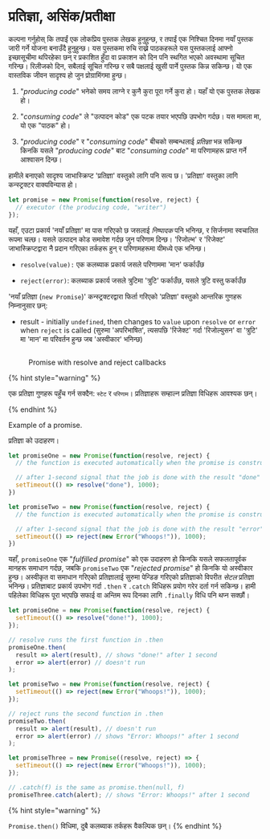 # प्रतिज्ञा, असिंक/प्रतीक्षा

कल्पना गर्नुहोस् कि तपाईं एक लोकप्रिय पुस्तक लेखक हुनुहुन्छ, र तपाईं एक निश्चित दिनमा नयाँ पुस्तक जारी गर्ने योजना बनाउँदै हुनुहुन्छ। यस पुस्तकमा रुचि राख्ने पाठकहरूले यस पुस्तकलाई आफ्नो इच्छासूचीमा थपिरहेका छन् र प्रकाशित हुँदा वा प्रकाशन को दिन पनि स्थगित भएको अवस्थामा सूचित गरिन्छ। रिलीजको दिन, सबैलाई सूचित गरिन्छ र सबै पक्षलाई खुसी पार्ने पुस्तक किन्न सकिन्छ। यो एक वास्तविक जीवन सादृश्य हो जुन प्रोग्रामिंगमा हुन्छ।

1. "_producing code_" भनेको समय लाग्ने र कुनै कुरा पूरा गर्ने कुरा हो। यहाँ यो एक पुस्तक लेखक हो।

2. "_consuming code_" ले "उत्पादन कोड" एक पटक तयार भएपछि उपभोग गर्दछ। यस मामला मा, यो एक "पाठक" हो।

3. "_producing code_" र "_consuming code_" बीचको सम्बन्धलाई _प्रतिज्ञा_ भन्न सकिन्छ किनकि यसले "_producing code_" बाट "_consuming code_" मा परिणामहरू प्राप्त गर्ने आश्वासन दिन्छ।

हामीले बनाएको सादृश्य जाभास्क्रिप्ट 'प्रतिज्ञा' वस्तुको लागि पनि सत्य छ। 'प्रतिज्ञा' वस्तुका लागि कन्स्ट्रक्टर वाक्यविन्यास हो।

```javascript
let promise = new Promise(function(resolve, reject) {
  // executor (the producing code, "writer")
});
```

यहाँ, एउटा प्रकार्य 'नयाँ प्रतिज्ञा' मा पास गरिएको छ जसलाई _निष्पादक_ पनि भनिन्छ, र सिर्जनामा स्वचालित रूपमा चल्छ। यसले उत्पादन कोड समावेश गर्दछ जुन परिणाम दिन्छ। 'रिजोल्भ' र 'रिजेक्ट' जाभास्क्रिप्टद्वारा नै प्रदान गरिएका तर्कहरू हुन् र परिणामहरूमा यीमध्ये एक भनिन्छ।

* `resolve(value):` एक कलब्याक प्रकार्य जसले परिणाममा 'मान' फर्काउँछ

* `reject(error)`: कलब्याक प्रकार्य जसले त्रुटिमा 'त्रुटि' फर्काउँछ, यसले त्रुटि वस्तु फर्काउँछ

'नयाँ प्रतिज्ञा (`new Promise`)' कन्स्ट्रक्टरद्वारा फिर्ता गरिएको 'प्रतिज्ञा' वस्तुको आन्तरिक गुणहरू निम्नानुसार छन्:

* result - initially `undefined`, then changes to `value` upon `resolve` or `error` when `reject` is called (सुरुमा 'अपरिभाषित', त्यसपछि 'रिजेक्ट' गर्दा 'रिजोल्युसन' वा 'त्रुटि' मा 'मान' मा परिवर्तन हुन्छ जब 'अस्वीकार' भनिन्छ)

<figure><img src="../_book/.gitbook/assets/async_await.png" alt=""><figcaption><p>Promise with resolve and reject callbacks</p></figcaption></figure>


{% hint style="warning" %}

एक प्रतिज्ञा गुणहरू पहुँच गर्न सक्दैन: `स्टेट` र `परिणाम`। प्रतिज्ञाहरू सम्हाल्न प्रतिज्ञा विधिहरू आवश्यक छन्।

{% endhint %}

Example of a promise.

प्रतिज्ञा को उदाहरण।

```javascript
let promiseOne = new Promise(function(resolve, reject) {
  // the function is executed automatically when the promise is constructed

  // after 1-second signal that the job is done with the result "done"
  setTimeout(() => resolve("done"), 1000);
})

let promiseTwo = new Promise(function(resolve, reject) {
  // the function is executed automatically when the promise is constructed

  // after 1-second signal that the job is done with the result "error"
  setTimeout(() => reject(new Error("Whoops!")), 1000);
})
```

यहाँ, `promiseOne` एक "_fulfilled promise_" को एक उदाहरण हो किनकि यसले सफलतापूर्वक मानहरू समाधान गर्दछ, जबकि `promiseTwo` एक "_rejected promise_" हो किनकि यो अस्वीकार हुन्छ। अस्वीकृत वा समाधान गरिएको प्रतिज्ञालाई सुरुमा पेन्डिङ गरिएको प्रतिज्ञाको विपरीत _सेटल_ प्रतिज्ञा भनिन्छ। प्रतिज्ञाबाट प्रकार्य उपभोग गर्दा `.then` र `.catch` विधिहरू प्रयोग गरेर दर्ता गर्न सकिन्छ। हामी पहिलेका विधिहरू पूरा भएपछि सफाई वा अन्तिम रूप दिनका लागि `.finally` विधि पनि थप्न सक्छौं।

```javascript
let promiseOne = new Promise(function(resolve, reject) {
  setTimeout(() => resolve("done!"), 1000);
});

// resolve runs the first function in .then
promiseOne.then(
  result => alert(result), // shows "done!" after 1 second
  error => alert(error) // doesn't run
);

let promiseTwo = new Promise(function(resolve, reject) {
  setTimeout(() => reject(new Error("Whoops!")), 1000);
});

// reject runs the second function in .then
promiseTwo.then(
  result => alert(result), // doesn't run
  error => alert(error) // shows "Error: Whoops!" after 1 second
);

let promiseThree = new Promise((resolve, reject) => {
  setTimeout(() => reject(new Error("Whoops!")), 1000);
});

// .catch(f) is the same as promise.then(null, f)
promiseThree.catch(alert); // shows "Error: Whoops!" after 1 second
```

{% hint style="warning" %}

`Promise.then()` विधिमा, दुबै कलब्याक तर्कहरू वैकल्पिक छन्।
{% endhint %}
